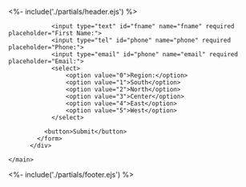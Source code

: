 <%- include('./partials/header.ejs') %>    
<div class="create-blog content">
            <form>
              
                <input type="text" id="fname" name="fname" required placeholder="First Name:">
                <input type="tel" id="phone" name="phone" required placeholder="Phone:">
                <input type="email" id="phone" name="email" required placeholder="Email:">
                <select>
                    <option value="0">Region:</option>
                    <option value="1">South</option>
                    <option value="2">North</option>
                    <option value="3">Center</option>
                    <option value="4">East</option>
                    <option value="5">West</option>
                </select>
                
              <button>Submit</button>
            </form>
          </div>

    </main>
<%- include('./partials/footer.ejs') %>    
